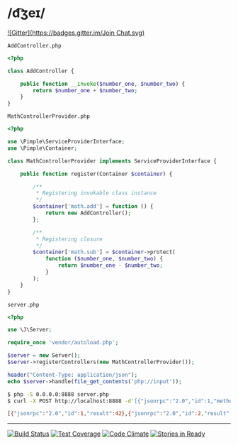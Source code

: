 # /d͡ʒeɪ/

[![Gitter](https://badges.gitter.im/Join Chat.svg)](https://gitter.im/l-x/J?utm_source=badge&utm_medium=badge&utm_campaign=pr-badge&utm_content=badge)

`AddController.php`
```php
<?php

class AddController {

    public function __invoke($number_one, $number_two) {
        return $number_one + $number_two;
    }
}

```

`MathControllerProvider.php`
```php
<?php

use \Pimple\ServiceProviderInterface;
use \Pimple\Container;

class MathControllerProvider implements ServiceProviderInterface {

    public function register(Container $container) {

        /**
         * Registering invokable class instance
         */
        $container['math.add'] = function () {
            return new AddController();
        };

        /**
         * Registering closure
         */
        $container['math.sub'] = $container->protect(
            function ($number_one, $number_two) {
                return $number_one - $number_two;
            }
        );
    }
}


```


`server.php`
```php
<?php

use \J\Server;

require_once 'vendor/autoload.php';

$server = new Server();
$server->registerControllers(new MathControllerProvider());

header("Content-Type: application/json");
echo $server->handle(file_get_contents('php://input'));

```
```sh
$ php -S 0.0.0.0:8888 server.php
$ curl -X POST http://localhost:8888 -d'[{"jsonrpc":"2.0","id":1,"method":"math.add","params":[13,29]},{"jsonrpc":"2.0","id":2,"method":"math.sub","params":[100,58]}]'

[{"jsonrpc":"2.0","id":1,"result":42},{"jsonrpc":"2.0","id":2,"result":42}]

```

----

[![Build Status](https://travis-ci.org/l-x/J.svg?branch=develop)](https://travis-ci.org/l-x/J)
[![Test Coverage](https://codeclimate.com/github/l-x/J/badges/coverage.svg)](https://codeclimate.com/github/l-x/J)
[![Code Climate](https://codeclimate.com/github/l-x/J/badges/gpa.svg)](https://codeclimate.com/github/l-x/J)
[![Stories in Ready](https://badge.waffle.io/l-x/j.svg?label=ready&title=Ready)](http://waffle.io/l-x/j)
